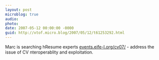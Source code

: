 ```yaml
---
layout: post
microblog: true
audio: 
photo: 
date: 2007-05-12 00:00:00 -0000
guid: http://xtof.micro.blog/2007/05/12/t61253292.html
---
```

Marc is searching hResume experts [events.eife-l.org/cv07/](http://events.eife-l.org/cv07/) - address the issue of CV nteroperablity and exploitation.
